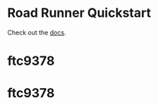 # Road Runner Quickstart

Check out the [docs](https://rr.brott.dev/docs/v1-0/tuning/).

# ftc9378
# ftc9378
